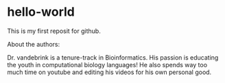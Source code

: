 # hello-world
This is my first reposit for github.


About the authors:

Dr. vandebrink is a tenure-track in Bioinformatics. His passion is educating the youth in computational biology languages! He also spends way too much time on youtube and editing his videos for his own personal good.
